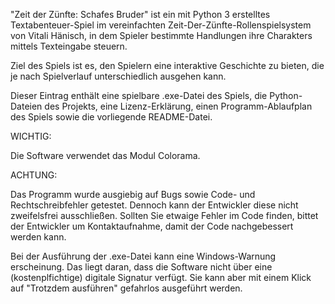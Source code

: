 "Zeit der Zünfte: Schafes Bruder" ist ein mit Python 3 erstelltes Textabenteuer-Spiel im vereinfachten Zeit-Der-Zünfte-Rollenspielsystem von Vitali Hänisch, in dem Spieler bestimmte Handlungen ihre Charakters mittels Texteingabe steuern.

Ziel des Spiels ist es, den Spielern eine interaktive Geschichte zu bieten, die je nach Spielverlauf unterschiedlich ausgehen kann.

Dieser Eintrag enthält eine spielbare .exe-Datei des Spiels, die Python-Dateien des Projekts, eine Lizenz-Erklärung, einen Programm-Ablaufplan des Spiels sowie die vorliegende README-Datei.


WICHTIG:

Die Software verwendet das Modul Colorama. 

ACHTUNG:

Das Programm wurde ausgiebig auf Bugs sowie Code- und Rechtschreibfehler getestet. Dennoch kann der Entwickler diese nicht zweifelsfrei ausschließen.
Sollten Sie etwaige Fehler im Code finden, bittet der Entwickler um Kontaktaufnahme, damit der Code nachgebessert werden kann.

Bei der Ausführung der .exe-Datei kann eine Windows-Warnung erscheinung. 
Das liegt daran, dass die Software nicht über eine (kostenplfichtige) digitale Signatur verfügt. 
Sie kann aber mit einem Klick auf "Trotzdem ausführen" gefahrlos ausgeführt werden.
